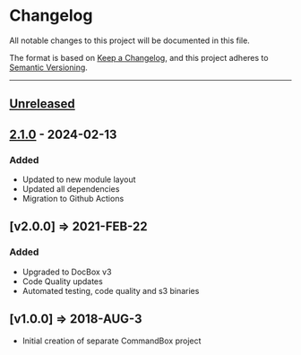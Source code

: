 # Changelog

All notable changes to this project will be documented in this file.

The format is based on [Keep a Changelog](https://keepachangelog.com/en/1.0.0/),
and this project adheres to [Semantic Versioning](https://semver.org/spec/v2.0.0.html).

* * *

## [Unreleased]

## [2.1.0] - 2024-02-13

### Added

- Updated to new module layout
- Updated all dependencies
- Migration to Github Actions

## [v2.0.0] => 2021-FEB-22

### Added

- Upgraded to DocBox v3
- Code Quality updates
- Automated testing, code quality and s3 binaries

## [v1.0.0] => 2018-AUG-3

- Initial creation of separate CommandBox project

[Unreleased]: https://github.com/Ortus-Solutions/commandbox-docbox/compare/v2.1.0...HEAD

[2.1.0]: https://github.com/Ortus-Solutions/commandbox-docbox/compare/59900a295f22f08394115666b0ef8634b3c83abf...v2.1.0
